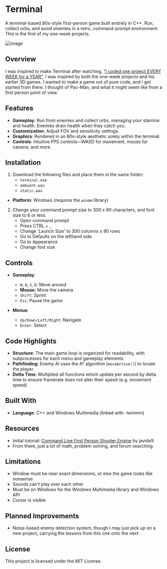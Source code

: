 # Terminal  

A terminal-based 80s-style first-person game built entirely in C++. Run, collect orbs, and avoid enemies in a retro, command-prompt environment. This is the first of my one-week projects.

![image](https://github.com/user-attachments/assets/0dbf1e7e-5f0e-4044-b9da-35033c261432)

## Overview  

I was inspired to make Terminal after watching, ["I coded one project EVERY WEEK for a YEAR"](https://www.youtube.com/watch?v=nr8biZfSZ3Y). I was inspired by both the one-week projects and his earlier 3D games. I wanted to make a game out of pure code, and I got started from there. I thought of Pac-Man, and what it might seem like from a first person point of view.
## Features  

- **Gameplay**: Run from enemies and collect orbs, managing your stamina and health. Enemies drain health when they catch you.  
- **Customization**: Adjust FOV and sensitivity settings.  
- **Graphics**: Rendered in an 80s-style aesthetic solely within the terminal.  
- **Controls**: Intuitive FPS controls—WASD for movement, mouse for camera, and more.  

## Installation  

1. Download the following files and place them in the same folder:  
   - `terminal.exe`  
   - `ambient.wav`  
   - `static.wav`
- **Platform**: Windows (requires the `winmm` library)

2. Change your command prompt size to 300 x 90 characters, and font size to 6 or less.
   - Open command prompt
   - Press CTRL + ,
   - Change 'Launch Size' to 300 columns x 90 rows
   - Go to Defaults on the lefthand side
   - Go to Appearance
   - Change font size

## Controls  

- **Gameplay**:  
  - `W`, `A`, `S`, `D`: Move around  
  - **Mouse**: Move the camera  
  - `Shift`: Sprint  
  - `Esc`: Pause the game  

- **Menus**:  
  - `Up/Down/Left/Right`: Navigate  
  - `Enter`: Select  

## Code Highlights  

- **Structure**: The main game loop is organized for readability, with subprocesses for each menu and gameplay elements.  
- **Pathfinding**: Enemy AI uses the A* algorithm (`moveActive()`) to locate the player.
- **Delta Time**: Multiplied all functions which update per second by delta time to ensure framerate does not alter their speed (e.g. movement speed)

## Built With  

- **Language**: C++ and Windows Multimedia (linked with -lwinmm)

## Resources  

- Initial tutorial: [Command Line First Person Shooter Engine](https://www.youtube.com/watch?v=xW8skO7MFYw) by javidx9
- From there, just a lot of math, problem solving, and forum searching

## Limitations

- Window must be near exact dimensions, or else the game looks like nonsense
- Sounds can't play over each other
- Must be on Windows for the Windows Multimedia library and Windows API
- Cursor is visible

## Planned Improvements  

- Noise-based enemy detection system, though I may just pick up on a new project, carrying the lessons from this one onto the next

## License  

This project is licensed under the MIT License.  
